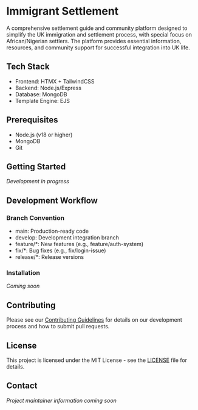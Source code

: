 # Immigrant Settlement

A comprehensive settlement guide and community platform designed to simplify the UK immigration and settlement process, with special focus on African/Nigerian settlers. The platform provides essential information, resources, and community support for successful integration into UK life.

## Tech Stack
- Frontend: HTMX + TailwindCSS
- Backend: Node.js/Express
- Database: MongoDB
- Template Engine: EJS

## Prerequisites
- Node.js (v18 or higher)
- MongoDB
- Git

## Getting Started
_Development in progress_

## Development Workflow
### Branch Convention
- main: Production-ready code
- develop: Development integration branch
- feature/*: New features (e.g., feature/auth-system)
- fix/*: Bug fixes (e.g., fix/login-issue)
- release/*: Release versions

### Installation
_Coming soon_

## Contributing
Please see our [Contributing Guidelines](CONTRIBUTING.md) for details on our development process and how to submit pull requests.

## License
This project is licensed under the MIT License - see the [LICENSE](LICENSE) file for details.

## Contact
_Project maintainer information coming soon_
